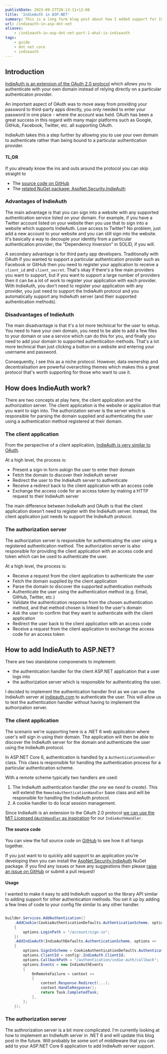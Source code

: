 ```yaml
---
publishDate: 2023-09-27T20:13:11+12:00
title: 'IndieAuth in ASP.NET'
summary: This is a long form blog post about how I added support for IndieAuth as an authentication method for a .NET 6 application.
url: /indieauth-in-asp-dot-net
aliases:
    - /indieauth-in-asp-dot-net-part-1-what-is-indieauth
tags:
    - guide
    - dot net core
    - indieauth
---
```


## Introduction

[IndieAuth is an extension of the OAuth 2.0 protocol](https://indieauth.spec.indieweb.org/) which allows you to authenticate with your own domain instead of relying directly on a particular authenticaton provider. 

An important aspect of OAuth was to move away from providing your password to third-party apps directly, you only needed to enter your password in one place - where the account was held. OAuth has been a great success in this regard with many major platforms such as Google, GitHub, Facebook, Twitter, etc. all supporting OAuth. 

IndieAuth takes this a step further by allowing you to use your own domain to authenticate rather than being bound to a particular authentication provider.

#### TL;DR

If you already know the ins and outs around the protocol you can skip straight to
* The [source code on GitHub](https://github.com/myquay/IndieAuth)
* The [related NuGet package: AspNet.Security.IndieAuth](https://www.nuget.org/packages/AspNet.Security.IndieAuth/) 

### Advantages of IndieAuth

The main advantage is that you can sign into a website with any supported authentication service listed on your domain. For example, if you have a Twitter account listed on your website then you use that to sign into a website which supports IndieAuth. Lose access to Twitter? No problem, just add a new account to your website and you can still sign into the website. It's basically a way to decouple your identity from a particular authentication provider; the "Dependency Inversion" in SOLID, if you will.

A secondary advantage is for third party app developers. Traditionally with OAuth if you wanted to support a particular authentication provider such as Facebook or GitHub then you need to register your application to receive a `client_id` and `client_secret`. That's okay if there's a few main providers you want to support, but if you want to support a large number of providers then it can be a lot of work to register your application with each provider. With IndieAuth, you don't need to register your application with any provider, you just need to support the IndieAuth protocol and you automatically support any IndieAuth server (and their supported authentication methods).

### Disadvantages of IndieAuth

The main disadvantage is that it's a lot more technical for the user to setup. You need to have your own domain, you need to be able to add a few files to your domain or use a service which can do this for you, and finally you need to add your domain to supported authenticaiton methods. That's a lot more technical than just clicking a button on a website and entering your username and password. 

Consequently, I see this as a niche protocol. However, data ownership and decentralisation are powerful overarching themes which makes this a great protocol that's worth supporting for those who want to use it.

## How does IndieAuth work?

There are two concepts at play here, the client application and the authorization server. The client application is the website or application that you want to sign into. The authorization server is the server which is responsible for parsing the domain supplied and authenticating the user using a authentication method registered at their domain.

### The client application

From the perspective of a client application, [IndieAuth is very similar to OAuth](https://aaronparecki.com/2021/04/13/26/indieauth).

At a high level, the process is:

* Present a sign-in form askign the user to enter their domain
* Fetch the domain to discover their IndieAuth server
* Redirect the user to the IndieAuth server to authenticate
* Receive a redirect back to the client application with an access code
* Exchange the access code for an access token by making a HTTP request to their IndieAuth server

The main difference between IndieAuth and OAuth is that the client application doesn't need to register with the IndieAuth server. Instead, the client application just needs to support the IndieAuth protocol.

### The authorization server

The authorization server is responsible for authenticating the user using a registered authentication method. The authorization server is also responsible for providing the client application with an access code and token which can be used to authenticate the user.

At a high level, the process is:

* Receive a request from the client application to authenticate the user
* Fetch the domain supplied by the client application
* Parse the domain to discover the supported authentication methods
* Authenticate the user using the authentication method (e.g. Email, GitHub, Twitter, etc.)
* Validate the authentication response from the chosen authentication method, and that method chosen is linked to the user's domain
* Ask the user to confirm that they want to authenticate with the client application
* Redirect the user back to the client application with an access code
* Receive a request from the client application to exchange the access code for an access token

## How to add IndieAuth to ASP.NET?

There are two standalone componenets to implement:

  * the authentication handler for the client ASP.NET application that a user logs into
  * the authorization server which is responsible for authenticating the user.

I decided to implement the authentication handler first as we can use the IndieAuth server at [indieauth.com](https://indieauth.com/) to authenticate the user. This will allow us to test the authentication handler without having to implement the authorization server.

### The client application

The scenario we're supporting here is a .NET 6 web application where user's will sign in using their domain. The application will then be able to discover the IndieAuth server for the domain and authenticate the user using the IndieAuth protocol.

In ASP.NET Core 6, authentication is handled by a `AuthenticationHandler` class. This class is responsible for handling the authentication process for a particular authentication scheme. 

With a remote scheme typically two handlers are used:

1. The IndieAuth authentication handler _(the one we need to create)_. This will extend the `RemoteAuthenticationHandler` base class and will be responsible for handling the IndieAuth protocol.
2. A cookie handler to do local session management.

Since IndieAuth is an extension to the OAuth 2.0 protocol [we can use the MIT Licensed `OAuthHandler` as inspiration](https://github.com/dotnet/aspnetcore/tree/main/src/Security/Authentication/OAuth/src) for our `IndieAuthHandler`.

#### The source code

You can view the full source code on [GitHub](https://github.com/myquay/IndieAuth) to see how it all hangs together.

If you just want to to quickly add support to an application you're developing then you can install the [AspNet.Security.IndieAuth](https://www.nuget.org/packages/AspNet.Security.IndieAuth/) NuGet package. If you find any issues or have any suggestions then please [raise an issue on GitHub](https://github.com/myquay/IndieAuth/issues) or submit a pull request!

#### Usage

I wanted to make it easy to add IndieAuth support so the library API similar to adding support for other authentication methods. You set it up by adding a few lines of code to your config file similar to any other handler.

```csharp

builder.Services.AddAuthentication()
    .AddCookie(CookieAuthenticationDefaults.AuthenticationScheme, options =>
    {
        options.LoginPath = "/account/sign-in";
    })
    .AddIndieAuth(IndieAuthDefaults.AuthenticationScheme, options =>
    {
        options.SignInScheme = CookieAuthenticationDefaults.AuthenticationScheme;
        options.ClientId = config!.IndieAuth.ClientId;
        options.CallbackPath = "/authentication/indie-auth/callback";
        options.Events = new IndieAuthEvents
        {
            OnRemoteFailure = context =>
            {
                context.Response.Redirect(...);
                context.HandleResponse();
                return Task.CompletedTask;
            },
        };
    });

```

### The authorization server

The authrorization server is a bit more complicated. I'm currently looking at how to implement an IndieAuth server in .NET 6 and will update this blog post in the future. Will probably be some sort of middleware that you can add to your ASP.NET Core 6 application to add IndieAuth server support.